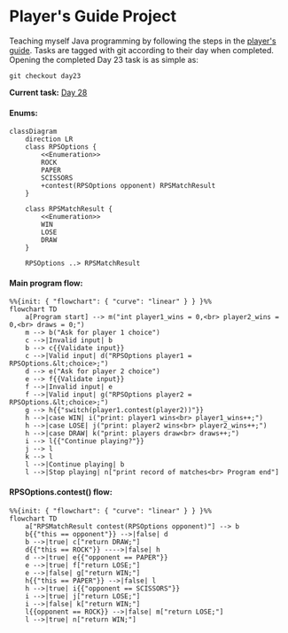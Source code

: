 # Player's Guide Project

Teaching myself Java programming by following the steps in the [player's guide](players_guide_java.md). Tasks are
tagged with git according to their day when completed. Opening the completed Day 23 task is as simple as:

```shell
git checkout day23
```

**Current task:** [Day 28](/players_guide_java.md#day-28-design-challenge-rock-paper-scissors-150-xp)

#### Enums:

```mermaid
classDiagram
    direction LR
    class RPSOptions {
        <<Enumeration>>
        ROCK
        PAPER
        SCISSORS
        +contest(RPSOptions opponent) RPSMatchResult
    }

    class RPSMatchResult {
        <<Enumeration>>
        WIN
        LOSE
        DRAW
    }

    RPSOptions ..> RPSMatchResult
```

#### Main program flow:

```mermaid
%%{init: { "flowchart": { "curve": "linear" } } }%%
flowchart TD
    a[Program start] --> m("int player1_wins = 0,<br> player2_wins = 0,<br> draws = 0;")
    m --> b("Ask for player 1 choice")
    c -->|Invalid input| b
    b --> c{{Validate input}}
    c -->|Valid input| d("RPSOptions player1 = RPSOptions.&lt;choice>;")
    d --> e("Ask for player 2 choice")
    e --> f{{Validate input}}
    f -->|Invalid input| e
    f -->|Valid input| g("RPSOptions player2 = RPSOptions.&lt;choice>;")
    g --> h{{"switch(player1.contest(player2))"}}
    h -->|case WIN| i("print: player1 wins<br> player1_wins++;")
    h -->|case LOSE| j("print: player2 wins<br> player2_wins++;")
    h -->|case DRAW| k("print: players draw<br> draws++;")
    i --> l{{"Continue playing?"}}
    j --> l
    k --> l
    l -->|Continue playing| b
    l -->|Stop playing| n["print record of matches<br> Program end"]
```

#### RPSOptions.contest() flow:

```mermaid
%%{init: { "flowchart": { "curve": "linear" } } }%%
flowchart TD
    a["RPSMatchResult contest(RPSOptions opponent)"] --> b
    b{{"this == opponent"}} -->|false| d
    b -->|true| c["return DRAW;"]
    d{{"this == ROCK"}} ---->|false| h
    d -->|true| e{{"opponent == PAPER"}}
    e -->|true| f["return LOSE;"]
    e -->|false| g["return WIN;"]
    h{{"this == PAPER"}} -->|false| l
    h -->|true| i{{"opponent == SCISSORS"}}
    i -->|true| j["return LOSE;"]
    i -->|false| k["return WIN;"]
    l{{opponent == ROCK}} -->|false| m["return LOSE;"]
    l -->|true| n["return WIN;"]
```

